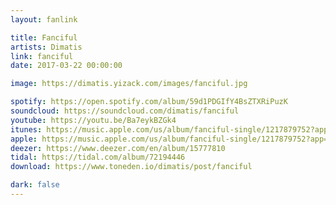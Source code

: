 ```yaml
---
layout: fanlink

title: Fanciful
artists: Dimatis
link: fanciful
date: 2017-03-22 00:00:00

image: https://dimatis.yizack.com/images/fanciful.jpg

spotify: https://open.spotify.com/album/59d1PDGIfY4BsZTXRiPuzK
soundcloud: https://soundcloud.com/dimatis/fanciful
youtube: https://youtu.be/Ba7eykBZGk4
itunes: https://music.apple.com/us/album/fanciful-single/1217879752?app=itunes
apple: https://music.apple.com/us/album/fanciful-single/1217879752?app=music
deezer: https://www.deezer.com/en/album/15777810
tidal: https://tidal.com/album/72194446
download: https://www.toneden.io/dimatis/post/fanciful

dark: false
---
```

